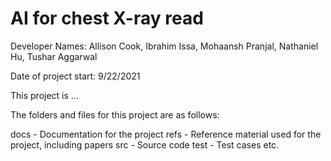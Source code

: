 # AI for chest X-ray read  

Developer Names: Allison Cook, Ibrahim Issa, Mohaansh Pranjal, Nathaniel Hu, Tushar Aggarwal  

Date of project start: 9/22/2021

This project is ...

The folders and files for this project are as follows:

docs - Documentation for the project
refs - Reference material used for the project, including papers
src - Source code
test - Test cases
etc.
